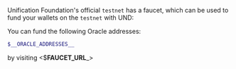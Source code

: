 Unification Foundation's official `testnet` has a faucet, which can be used to fund your wallets on the
 `testnet` with UND:

You can fund the following Oracle addresses:

```bash
$__ORACLE_ADDRESSES__
```

by visiting <$__FAUCET_URL___>
